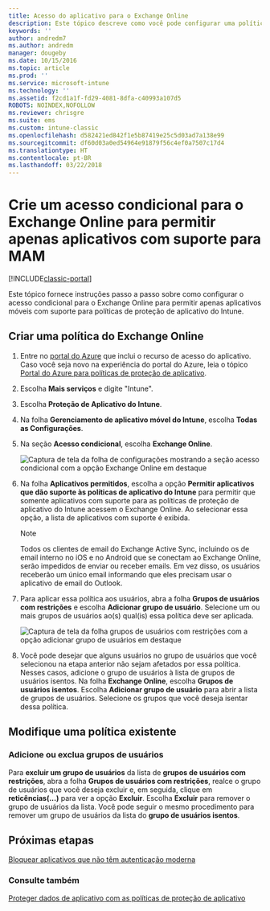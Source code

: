 ```yaml
---
title: Acesso do aplicativo para o Exchange Online
description: Este tópico descreve como você pode configurar uma política de acesso condicional para aplicativos MAM.
keywords: ''
author: andredm7
ms.author: andredm
manager: dougeby
ms.date: 10/15/2016
ms.topic: article
ms.prod: ''
ms.service: microsoft-intune
ms.technology: ''
ms.assetid: f2cd1a1f-fd29-4081-8dfa-c40993a107d5
ROBOTS: NOINDEX,NOFOLLOW
ms.reviewer: chrisgre
ms.suite: ems
ms.custom: intune-classic
ms.openlocfilehash: d582421ed842f1e5b87419e25c5d03ad7a138e99
ms.sourcegitcommit: df60d03a0ed54964e91879f56c4ef0a7507c17d4
ms.translationtype: HT
ms.contentlocale: pt-BR
ms.lasthandoff: 03/22/2018
---
```

# <a name="create-an-exchange-online-conditional-access-to-only-allow-apps-supported-by-mam"></a>Crie um acesso condicional para o Exchange Online para permitir apenas aplicativos com suporte para MAM

[!INCLUDE[classic-portal](../includes/classic-portal.md)]

Este tópico fornece instruções passo a passo sobre como configurar o acesso condicional para o Exchange Online para permitir apenas aplicativos móveis com suporte para políticas de proteção de aplicativo do Intune.


## <a name="create-an-exchange-online-policy"></a>Criar uma política do Exchange Online
1.  Entre no [portal do Azure](https://portal.azure.com) que inclui o recurso de acesso do aplicativo. Caso você seja novo na experiência do portal do Azure, leia o tópico [Portal do Azure para políticas de proteção de aplicativo](azure-portal-for-microsoft-intune-mam-policies.md).

2.  Escolha **Mais serviços** e digite "Intune".

3.  Escolha **Proteção de Aplicativo do Intune**.

4.  Na folha **Gerenciamento de aplicativo móvel do Intune**, escolha **Todas as Configurações**.

5.  Na seção **Acesso condicional**, escolha **Exchange Online**.

    ![Captura de tela da folha de configurações mostrando a seção acesso condicional com a opção Exchange Online em destaque](../media/MAM-conditional-access-1.png)

6. Na folha **Aplicativos permitidos**, escolha a opção **Permitir aplicativos que dão suporte às políticas de aplicativo do Intune** para permitir que somente aplicativos com suporte para as políticas de proteção de aplicativo do Intune acessem o Exchange Online. Ao selecionar essa opção, a lista de aplicativos com suporte é exibida.

    >[!NOTE]
    >Todos os clientes de email do Exchange Active Sync, incluindo os de email interno no iOS e no Android que se conectam ao Exchange Online, serão impedidos de enviar ou receber emails. Em vez disso, os usuários receberão um único email informando que eles precisam usar o aplicativo de email do Outlook.

7. Para aplicar essa política aos usuários, abra a folha **Grupos de usuários com restrições** e escolha **Adicionar grupo de usuário**. Selecione um ou mais grupos de usuários ao(s) qual(is) essa política deve ser aplicada.

    ![Captura de tela da folha grupos de usuários com restrições com a opção adicionar grupo de usuários em destaque](../media/mam-ca-add-user-group.png)

8. Você pode desejar que alguns usuários no grupo de usuários que você selecionou na etapa anterior não sejam afetados por essa política. Nesses casos, adicione o grupo de usuários à lista de grupos de usuários isentos. Na folha **Exchange Online**, escolha **Grupos de usuários isentos**. Escolha **Adicionar grupo de usuário** para abrir a lista de grupos de usuários. Selecione os grupos que você deseja isentar dessa política.  

## <a name="modify-an-existing-policy"></a>Modifique uma política existente
### <a name="add-or-delete-user-groups"></a>Adicione ou exclua grupos de usuários

Para **excluir um grupo de usuários** da lista de **grupos de usuários com restrições**, abra a folha **Grupos de usuários com restrições**, realce o grupo de usuários que você deseja excluir e, em seguida, clique em **reticências(...)** para ver a opção **Excluir**. Escolha **Excluir** para remover o grupo de usuários da lista. Você pode seguir o mesmo procedimento para remover um grupo de usuários da lista do **grupo de usuários isentos**.


## <a name="next-steps"></a>Próximas etapas
[Bloquear aplicativos que não têm autenticação moderna](block-apps-with-no-modern-authentication.md)
### <a name="see-also"></a>Consulte também
[Proteger dados de aplicativo com as políticas de proteção de aplicativo](protect-app-data-using-mobile-app-management-policies-with-microsoft-intune.md)
